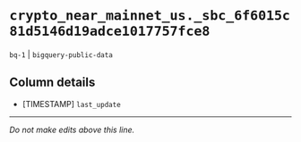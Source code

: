 # `crypto_near_mainnet_us._sbc_6f6015c81d5146d19adce1017757fce8`
`bq-1` | `bigquery-public-data`

## Column details
* [TIMESTAMP] `last_update`

-------------------------------------------------------------------------------
*Do not make edits above this line.*
